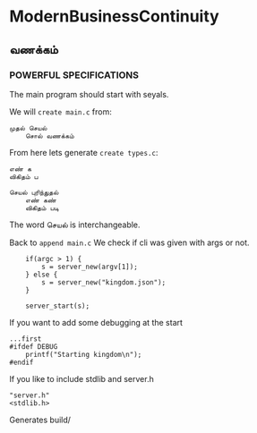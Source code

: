 # ModernBusinessContinuity

வணக்கம்
---

### POWERFUL SPECIFICATIONS

The main program should start with seyals.

We will `create main.c` from:

```
முதல் செயல்
	சொல் வணக்கம்
```

From here lets generate `create types.c`:
```
எண் க
விகிதம் ப
```

```
செயல் புரிந்துதல்
	எண் கண்
	விகிதம் படி
```

The word செயல் is interchangeable.


Back to `append main.c`
We check if cli was given with args or not.
```
	if(argc > 1) {
		s = server_new(argv[1]);
	} else {
		s = server_new("kingdom.json");
	}
```


```
	server_start(s);
```

If you want to add some debugging at the start
```
...first
#ifdef DEBUG
	printf("Starting kingdom\n");
#endif
```

If you like to include stdlib and server.h

```include
"server.h"
<stdlib.h>
```

Generates build/

